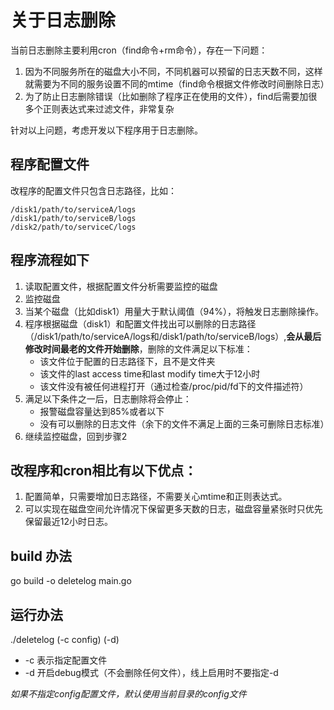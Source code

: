# 关于日志删除

当前日志删除主要利用cron（find命令+rm命令），存在一下问题：

1. 因为不同服务所在的磁盘大小不同，不同机器可以预留的日志天数不同，这样就需要为不同的服务设置不同的mtime（find命令根据文件修改时间删除日志）
2. 为了防止日志删除错误（比如删除了程序正在使用的文件），find后需要加很多个正则表达式来过滤文件，非常复杂

针对以上问题，考虑开发以下程序用于日志删除。

## 程序配置文件

改程序的配置文件只包含日志路径，比如：

```
/disk1/path/to/serviceA/logs
/disk1/path/to/serviceB/logs
/disk2/path/to/serviceC/logs
```

## 程序流程如下

1. 读取配置文件，根据配置文件分析需要监控的磁盘
2. 监控磁盘
3. 当某个磁盘（比如disk1）用量大于默认阈值（94%），将触发日志删除操作。
4. 程序根据磁盘（disk1）和配置文件找出可以删除的日志路径（/disk1/path/to/serviceA/logs和/disk1/path/to/serviceB/logs）,**会从最后修改时间最老的文件开始删除**，删除的文件满足以下标准：
   * 该文件位于配置的日志路径下，且不是文件夹
   * 该文件的last access time和last modify time大于12小时
   * 该文件没有被任何进程打开（通过检查/proc/pid/fd下的文件描述符）
5. 满足以下条件之一后，日志删除将会停止：
   * 报警磁盘容量达到85%或者以下
   * 没有可以删除的日志文件（余下的文件不满足上面的三条可删除日志标准）
6. 继续监控磁盘，回到步骤2

## 改程序和cron相比有以下优点：

1. 配置简单，只需要增加日志路径，不需要关心mtime和正则表达式。
2. 可以实现在磁盘空间允许情况下保留更多天数的日志，磁盘容量紧张时只优先保留最近12小时日志。


## build 办法
go build -o deletelog main.go

## 运行办法
./deletelog (-c config) (-d)
 * -c 表示指定配置文件
 * -d 开启debug模式（不会删除任何文件），线上启用时不要指定-d


*如果不指定config配置文件，默认使用当前目录的config文件*
